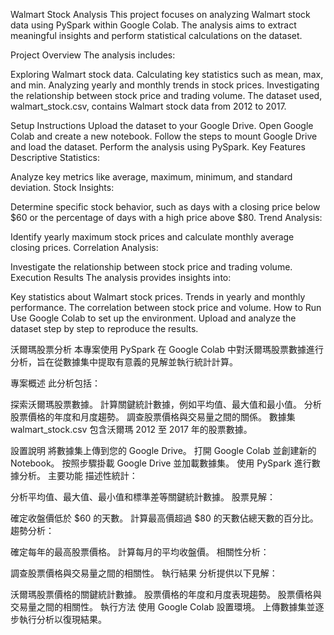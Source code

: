 Walmart Stock Analysis
This project focuses on analyzing Walmart stock data using PySpark within Google Colab. The analysis aims to extract meaningful insights and perform statistical calculations on the dataset.

Project Overview
The analysis includes:

Exploring Walmart stock data.
Calculating key statistics such as mean, max, and min.
Analyzing yearly and monthly trends in stock prices.
Investigating the relationship between stock price and trading volume.
The dataset used, walmart_stock.csv, contains Walmart stock data from 2012 to 2017.

Setup Instructions
Upload the dataset to your Google Drive.
Open Google Colab and create a new notebook.
Follow the steps to mount Google Drive and load the dataset.
Perform the analysis using PySpark.
Key Features
Descriptive Statistics:

Analyze key metrics like average, maximum, minimum, and standard deviation.
Stock Insights:

Determine specific stock behavior, such as days with a closing price below $60 or the percentage of days with a high price above $80.
Trend Analysis:

Identify yearly maximum stock prices and calculate monthly average closing prices.
Correlation Analysis:

Investigate the relationship between stock price and trading volume.
Execution Results
The analysis provides insights into:

Key statistics about Walmart stock prices.
Trends in yearly and monthly performance.
The correlation between stock price and volume.
How to Run
Use Google Colab to set up the environment.
Upload and analyze the dataset step by step to reproduce the results.

沃爾瑪股票分析
本專案使用 PySpark 在 Google Colab 中對沃爾瑪股票數據進行分析，旨在從數據集中提取有意義的見解並執行統計計算。

專案概述
此分析包括：

探索沃爾瑪股票數據。
計算關鍵統計數據，例如平均值、最大值和最小值。
分析股票價格的年度和月度趨勢。
調查股票價格與交易量之間的關係。
數據集 walmart_stock.csv 包含沃爾瑪 2012 至 2017 年的股票數據。

設置說明
將數據集上傳到您的 Google Drive。
打開 Google Colab 並創建新的 Notebook。
按照步驟掛載 Google Drive 並加載數據集。
使用 PySpark 進行數據分析。
主要功能
描述性統計：

分析平均值、最大值、最小值和標準差等關鍵統計數據。
股票見解：

確定收盤價低於 $60 的天數。
計算最高價超過 $80 的天數佔總天數的百分比。
趨勢分析：

確定每年的最高股票價格。
計算每月的平均收盤價。
相關性分析：

調查股票價格與交易量之間的相關性。
執行結果
分析提供以下見解：

沃爾瑪股票價格的關鍵統計數據。
股票價格的年度和月度表現趨勢。
股票價格與交易量之間的相關性。
執行方法
使用 Google Colab 設置環境。
上傳數據集並逐步執行分析以復現結果。
